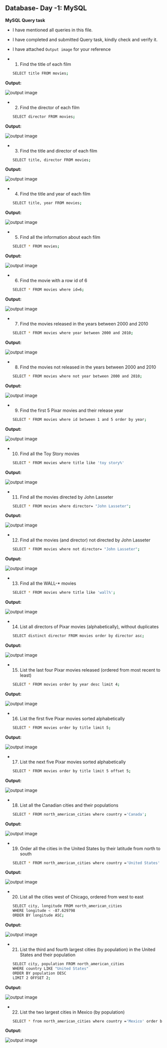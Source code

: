 ## Database- Day -1: MySQL   

**MySQL Query task**   

 - I have mentioned all queries in this file.

 - I have completed and submitted Query task, kindly check and verify it.   

 - I have attached `Output image` for your reference  

  - 1. Find the title of each film

    ``` bash
    SELECT title FROM movies;
    ```
**Output:**

 ![output image](Output/1.PNG)

 - 2. Find the director of each film 

    ``` bash
    SELECT director FROM movies;
    ```
**Output:**

 ![output image](Output/2.PNG)

 - 3. Find the title and director of each film

    ``` bash
    SELECT title, director FROM movies;
    ```
**Output:**

 ![output image](Output/3.PNG)

  - 4. Find the title and year of each film

    ``` bash
    SELECT title, year FROM movies;
    ```
**Output:**

 ![output image](Output/4.PNG)

  - 5. Find all the information about each film

    ``` bash
    SELECT * FROM movies;
    ```
**Output:**

 ![output image](Output/5.PNG)

 - 6. Find the movie with a row id of 6

    ``` bash
    SELECT * FROM movies where id=6;
    ```
**Output:**

 ![output image](Output/6.PNG)

 - 7. Find the movies released in the years between 2000 and 2010

    ``` bash
    SELECT * FROM movies where year between 2000 and 2010;
    ```
**Output:**

 ![output image](Output/7.PNG)

 - 8. Find the movies not released in the years between 2000 and 2010 

    ``` bash
    SELECT * FROM movies where not year between 2000 and 2010;
    ```
**Output:**

 ![output image](Output/8.PNG)

 - 9. Find the first 5 Pixar movies and their release year

    ``` bash
    SELECT * FROM movies where id between 1 and 5 order by year;
    ```
**Output:**

 ![output image](Output/9.PNG)

 - 10. Find all the Toy Story movies

    ``` bash
    SELECT * FROM movies where title like 'toy story%'
    ```
**Output:**

 ![output image](Output/10.PNG)

 - 11. Find all the movies directed by John Lasseter

    ``` bash
    SELECT * FROM movies where director= "John Lasseter";
    ```
**Output:**

 ![output image](Output/11.PNG)

 - 12. Find all the movies (and director) not directed by John Lasseter

    ``` bash
    SELECT * FROM movies where not director= "John Lasseter";
    ```
**Output:**

 ![output image](Output/12.PNG)

- 13. Find all the WALL-* movies

    ``` bash
    SELECT * FROM movies where title like 'wall%';
    ```
**Output:**

 ![output image](Output/13.PNG)

 - 14. List all directors of Pixar movies (alphabetically), without duplicates

    ``` bash
    SELECT distinct director FROM movies order by director asc;
    ```
**Output:**

 ![output image](Output/14.PNG)

 - 15. List the last four Pixar movies released (ordered from most recent to least)

    ``` bash
    SELECT * FROM movies order by year desc limit 4;
    ```
**Output:**

 ![output image](Output/15.PNG)

 - 16. List the first five Pixar movies sorted alphabetically 

    ``` bash
    SELECT * FROM movies order by title limit 5;
    ```
**Output:**

 ![output image](Output/16.PNG)

 - 17. List the next five Pixar movies sorted alphabetically

    ``` bash
    SELECT * FROM movies order by title limit 5 offset 5;
    ```
**Output:**

 ![output image](Output/17.PNG)

 - 18. List all the Canadian cities and their populations 

    ``` bash
    SELECT * FROM north_american_cities where country ='Canada';
    ```
**Output:**

 ![output image](Output/18.PNG)

 - 19. Order all the cities in the United States by their latitude from north to south

    ``` bash
    SELECT * FROM north_american_cities where country ='United States' order by latitude desc;
    ```
**Output:**

 ![output image](Output/19.PNG)

 - 20. List all the cities west of Chicago, ordered from west to east

    ``` bash
    SELECT city, longitude FROM north_american_cities
    WHERE longitude < -87.629798
    ORDER BY longitude ASC;
    ```
**Output:**

 ![output image](Output/20.PNG)

 - 21. List the third and fourth largest cities (by population) in the United States and their population 

    ``` bash
    SELECT city, population FROM north_american_cities
    WHERE country LIKE "United States"
    ORDER BY population DESC
    LIMIT 2 OFFSET 2;
    ```
**Output:**

 ![output image](Output/21.PNG)

 - 22. List the two largest cities in Mexico (by population) 

    ``` bash
    SELECT * from north_american_cities where country ='Mexico' order by population desc limit 2;
    ```
**Output:**

 ![output image](Output/22.PNG)







